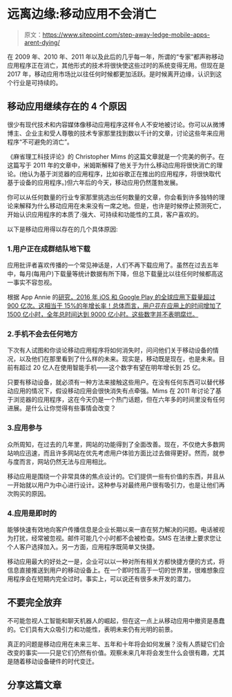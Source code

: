 # 远离边缘:移动应用不会消亡

> 原文：<https://www.sitepoint.com/step-away-ledge-mobile-apps-arent-dying/>

在 2009 年、2010 年、2011 年以及此后的几乎每一年，所谓的“专家”都声称移动应用程序正在消亡，其他形式的技术将很快使这些过时的系统变得无用。但现在是 2017 年，移动应用市场比以往任何时候都更加活跃。是时候离开边缘，认识到这个行业是可持续的。

## 移动应用继续存在的 4 个原因

很少有现代技术和内容媒体像移动应用程序这样令人不安地被讨论。你可以从微博博主、企业主和受人尊敬的技术专家那里找到数以千计的文章，讨论这些年来应用程序“不可避免的消亡”。

《麻省理工科技评论》的 Christopher Mims 的这篇文章就是一个完美的例子。在这篇写于 2011 年的文章中，米姆斯解释了他关于为什么移动应用将很快消亡的理论。(他认为基于浏览器的应用程序，比如谷歌正在推出的应用程序，将很快取代基于设备的应用程序。)但六年后的今天，移动应用仍然蓬勃发展。

你可以从任何数量的行业专家那里挑选出任何数量的文章，你会看到许多独特的理论来解释为什么移动应用在未来没有一席之地。但是，也许是时候停止预测死亡，开始认识应用程序的本质了:强大、可持续和功能性的工具，客户喜欢的。

以下是移动应用得以存在的几个具体原因:

### 1.用户正在成群结队地下载

应用批评者喜欢传播的一个常见神话是，人们不再下载应用了。虽然在过去五年中，每月(每用户)下载量等统计数据有所下降，但总下载量比以往任何时候都高这一事实不容忽视。

根据 App Annie 的[研究，2016 年 iOS 和 Google Play 的全球应用下载量超过 900 亿次。这相当于 15%的年增长率！总体而言，用户花在应用上的时间增加了 1500 亿小时，全年总时间达到 9000 亿小时。这些数字并不表明腐烂。](https://www.appannie.com/en/insights/market-data/app-annie-2016-retrospective/)

### 2.手机不会去任何地方

下次有人试图和你谈论移动应用程序将如何消失时，问问他们关于移动设备的情况，以及他们在那里看到了什么样的未来。现实是，移动既是现在，也是未来。目前有超过 20 亿人在使用智能手机——这个数字有望在明年增长到 25 亿。

只要有移动设备，就必须有一种方法来接触这些用户。在没有任何东西可以替代移动应用的情况下，假设移动应用会很快消失有点牵强。Mims 在 2011 年讨论了基于浏览器的应用程序，这在今天仍是一个热门话题，但在六年多的时间里没有任何进展。是什么让你觉得有些事情会改变？

### 3.应用参与

众所周知，在过去的几年里，网站的功能得到了全面改善。现在，不仅绝大多数网站响应迅速，而且许多网站在优先考虑用户体验方面比过去做得更好。然而，就参与度而言，网站仍然无法与应用相比。

移动应用是围绕一个非常具体的焦点设计的。它们提供一些有价值的东西，并且从一开始就以用户为中心进行设计。这种参与对最终用户很有吸引力，也是让他们再次购买的原因。

### 4.应用是即时的

能够快速有效地向客户传播信息是企业长期以来一直在努力解决的问题。电话被视为打扰，经常被忽视。邮件可能几个小时都不会被检查。SMS 在法律上要求您让个人客户选择加入。另一方面，应用程序既简单又快捷。

移动应用最大的好处之一是，企业可以以一种对所有相关方都快捷方便的方式，将信息直接推送到用户的移动设备上。在一个即时性高于一切的世界里，很难想象应用程序会在短期内完全过时。事实上，可以说还有很多未开发的潜力。

## 不要完全放弃

不可能忽视人工智能和聊天机器人的崛起，但在这一点上从移动应用中撤资是愚蠢的。它们具有大众吸引力和功能性，表明未来仍有光明的前景。

真正的问题是移动应用在未来三年、五年和十年将会如何发展？没有人质疑它们会改变的事实——只是它们仍然有价值。观察未来几年将会发生什么会很有趣，尤其是随着移动设备硬件的时代变迁。

## 分享这篇文章